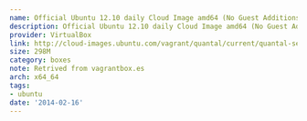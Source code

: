 ```yaml
---
name: Official Ubuntu 12.10 daily Cloud Image amd64 (No Guest Additions)
description: Official Ubuntu 12.10 daily Cloud Image amd64 (No Guest Additions)
provider: VirtualBox
link: http://cloud-images.ubuntu.com/vagrant/quantal/current/quantal-server-cloudimg-amd64-vagrant-disk1.box
size: 298M
category: boxes
note: Retrived from vagrantbox.es
arch: x64_64
tags:
- ubuntu
date: '2014-02-16'
---
```

